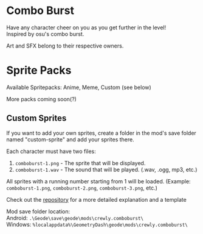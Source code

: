 # Combo Burst

Have any character cheer on you as you get further in the level!  
Inspired by osu's combo burst.

Art and SFX belong to their respective owners.

# Sprite Packs

Available Spritepacks: Anime, Meme, Custom (see below)

More packs coming soon(?)

## Custom Sprites
If you want to add your own sprites, create a folder in the mod's save folder named "custom-sprite" and add your sprites there.  

Each character must have two files:
1. `comboburst-1.png` - The sprite that will be displayed.
2. `comboburst-1.wav` - The sound that will be played. (.wav, .ogg, mp3, etc.)

All sprites with a running number starting from 1 will be loaded.
(Example: `comboburst-1.png`, `comboburst-2.png`, `comboburst-3.png`, etc.)

Check out the [repository](https://github.com/crewly/comboBurst) for a more detailed explanation and a template

Mod save folder location:  
Android: `.\Geode\save\geode\mods\crewly.comboburst\`  
Windows: `%localappdata%\GeometryDash\geode\mods\crewly.comboburst\`  